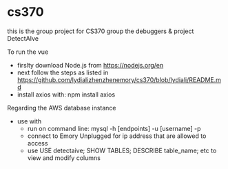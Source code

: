 # cs370
this is the group project for CS370 group the debuggers & project DetectAIve

To run the vue
- firslty download Node.js from https://nodejs.org/en
- next follow the steps as listed in https://github.com/lydializhenzhenemory/cs370/blob/lydiali/README.md 
- install axios with: npm install axios

Regarding the AWS database instance
- use with
    - run on command line: mysql -h [endpoints] -u [username] -p
    - connect to Emory Unplugged for ip address that are allowed to access
    - use 
        USE detectaive;
        SHOW TABLES;
        DESCRIBE table_name;
        etc to view and modify columns

